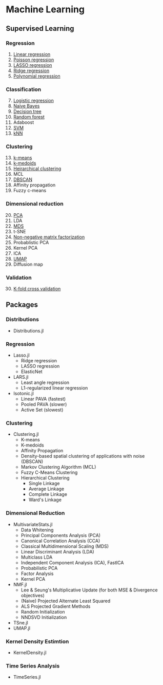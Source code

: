 # Machine Learning

## Supervised Learning

### Regression

1. [Linear regression](regression/linear-regression.ipynb)
2. [Poisson regression](regression/poisson-regression.ipynb)
3. [LASSO regression](regression/lasso-regression.ipynb)
4. [Ridge regression](regression/ridge-regression.ipynb)
5. [Polynomial regression](regression/polynomial-regression.ipynb)

### Classification

7. [Logistic regression](classification/logistic-regression.ipynb)
8. [Naive Bayes](classification/naive-bayes.ipynb)
9. [Decision tree](classification/decision-tree.ipynb)
10. [Random forest](classification/random-forest.ipynb)
11. Adaboost
12. [SVM](classification/svm.ipynb)
13. [kNN](classification/knn.ipynb)

### Clustering

13. [k-means](clustering/k-means.ipynb)
14. [k-medoids](clustering/k-medoids.ipynb)
15. [Heirarchical clustering](clustering/heirarchical-clustering.ipynb)
16. MCL
17. [DBSCAN](clustering/dbscan.ipynb)
18. Affinity propagation
19. Fuzzy c-means

### Dimensional reduction

20. [PCA](dimensional-reduction/pca.ipynb)
21. LDA
22. [MDS](dimensional-reduction/mds.ipynb)
23. t-SNE
24. [Non-negative matrix factorization](dimensional-reduction/nmf.ipynb)
25. Probablistic PCA
26. Kernel PCA
27. ICA
28. [UMAP](dimensional-reduction/umap.ipynb)
29. Diffusion map

### Validation

30. [K-fold cross validation](k-fold-cross-validation.ipynb)

## Packages

### Distributions

* Distributions.jl

### Regression

* Lasso.jl
    * Ridge regression
    * LASSO regression
    * ElasticNet
* LARS.jl
    * Least angle regression
    * L1-regularized linear regression
* Isotonic.jl
    * Linear PAVA (fastest)
    * Pooled PAVA (slower)
    * Active Set (slowest)

### Clustering

* Clustering.jl
    * K-means
    * K-medoids
    * Affinity Propagation
    * Density-based spatial clustering of applications with noise (DBSCAN)
    * Markov Clustering Algorithm (MCL)
    * Fuzzy C-Means Clustering
    * Hierarchical Clustering
        * Single Linkage
        * Average Linkage
        * Complete Linkage
        * Ward's Linkage

### Dimensional Reduction

* MultivariateStats.jl
    * Data Whitening
    * Principal Components Analysis (PCA)
    * Canonical Correlation Analysis (CCA)
    * Classical Multidimensional Scaling (MDS)
    * Linear Discriminant Analysis (LDA)
    * Multiclass LDA
    * Independent Component Analysis (ICA), FastICA
    * Probabilistic PCA
    * Factor Analysis
    * Kernel PCA
* NMF.jl
    * Lee & Seung's Multiplicative Update (for both MSE & Divergence objectives)
    * (Naive) Projected Alternate Least Squared
    * ALS Projected Gradient Methods
    * Random Initialization
    * NNDSVD Initialization
* TSne.jl
* UMAP.jl

### Kernel Density Estimtion

* KernelDensity.jl

### Time Series Analysis

* TimeSeries.jl
